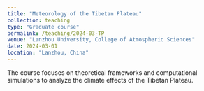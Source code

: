 ```yaml
---
title: "Meteorology of the Tibetan Plateau"
collection: teaching
type: "Graduate course"
permalink: /teaching/2024-03-TP
venue: "Lanzhou University, College of Atmospheric Sciences"
date: 2024-03-01
location: "Lanzhou, China"
---
```


The course focuses on theoretical frameworks and computational simulations to analyze the climate effects of the Tibetan Plateau.
